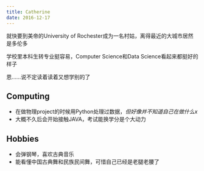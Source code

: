 ```yaml
---
title: Catherine
date: 2016-12-17
---
```


就快要到美帝的University of Rochester成为一名村姑，离得最近的大城市居然是多伦多

学校里本科生转专业挺容易，Computer Science和Data Science看起来都挺好的样子

恩……说不定读着读着又想学别的了

## Computing
- 在做物理project的时候用Python处理过数据，*但好像并不知道自己在做什么x*
- 大概不久后会开始接触JAVA，考试能换学分是个大动力

## Hobbies
- 会弹钢琴，喜欢古典音乐
- 能看懂中国古典舞和民族民间舞，可惜自己已经是老腿老腰了
